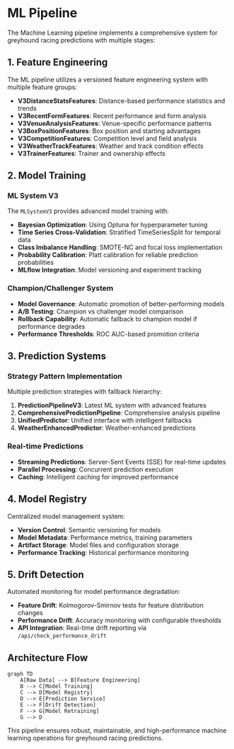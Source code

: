# ML Pipeline

The Machine Learning pipeline implements a comprehensive system for greyhound racing predictions with multiple stages:

## 1. Feature Engineering

The ML pipeline utilizes a versioned feature engineering system with multiple feature groups:

- **V3DistanceStatsFeatures**: Distance-based performance statistics and trends
- **V3RecentFormFeatures**: Recent performance and form analysis
- **V3VenueAnalysisFeatures**: Venue-specific performance patterns
- **V3BoxPositionFeatures**: Box position and starting advantages
- **V3CompetitionFeatures**: Competition level and field analysis
- **V3WeatherTrackFeatures**: Weather and track condition effects
- **V3TrainerFeatures**: Trainer and ownership effects

## 2. Model Training

### ML System V3
The `MLSystemV3` provides advanced model training with:
- **Bayesian Optimization**: Using Optuna for hyperparameter tuning
- **Time Series Cross-Validation**: Stratified TimeSeriesSplit for temporal data
- **Class Imbalance Handling**: SMOTE-NC and focal loss implementation
- **Probability Calibration**: Platt calibration for reliable prediction probabilities
- **MLflow Integration**: Model versioning and experiment tracking

### Champion/Challenger System
- **Model Governance**: Automatic promotion of better-performing models
- **A/B Testing**: Champion vs challenger model comparison
- **Rollback Capability**: Automatic fallback to champion model if performance degrades
- **Performance Thresholds**: ROC AUC-based promotion criteria

## 3. Prediction Systems

### Strategy Pattern Implementation
Multiple prediction strategies with fallback hierarchy:

1. **PredictionPipelineV3**: Latest ML system with advanced features
2. **ComprehensivePredictionPipeline**: Comprehensive analysis pipeline
3. **UnifiedPredictor**: Unified interface with intelligent fallbacks
4. **WeatherEnhancedPredictor**: Weather-enhanced predictions

### Real-time Predictions
- **Streaming Predictions**: Server-Sent Events (SSE) for real-time updates
- **Parallel Processing**: Concurrent prediction execution
- **Caching**: Intelligent caching for improved performance

## 4. Model Registry

Centralized model management system:
- **Version Control**: Semantic versioning for models
- **Model Metadata**: Performance metrics, training parameters
- **Artifact Storage**: Model files and configuration storage
- **Performance Tracking**: Historical performance monitoring

## 5. Drift Detection

Automated monitoring for model performance degradation:
- **Feature Drift**: Kolmogorov-Smirnov tests for feature distribution changes
- **Performance Drift**: Accuracy monitoring with configurable thresholds
- **API Integration**: Real-time drift reporting via `/api/check_performance_drift`

## Architecture Flow

```mermaid
graph TD
    A[Raw Data] --> B[Feature Engineering]
    B --> C[Model Training]
    C --> D[Model Registry]
    D --> E[Prediction Service]
    E --> F[Drift Detection]
    F --> G[Model Retraining]
    G --> D
```

This pipeline ensures robust, maintainable, and high-performance machine learning operations for greyhound racing predictions.
